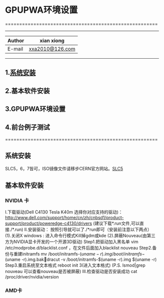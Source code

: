 # GPUPWA环境设置
======================================================

****
	
|Author|xian xiong|
|---|---
|E-mail|xxa2010@126.com
****

## 1.[系统安装](#系统安装)
## 2.基本软件安装
## 3.GPUPWA环境设置
## 4.前台例子测试

======================================================
## 系统安装
SLC5，6，7皆可，ISO镜像文件请移步CERN官方网站。[SLC5](http://linuxsoft.cern.ch/cern/slc5X/iso/)

## 基本软件安装
### NVIDIA 卡
I.下载驱动(Dell C4130  Tesla K40m 选择你对应支持的驱动)：
http://www.dell.com/support/home/cn/zh/cnbsd1/product-support/product/poweredge-c4130/drivers  (建议下载*.run文件,可以直接./*.run)
II.安装驱动：
按照引导就可以了./*run即可（安装前注意以下两点）
(1).关闭X windows : 进入命令行模式Kill掉gdm或kde
(2).屏蔽Nouveau(由第三方为NVIDIA显卡开发的一个开源3D驱动)
Step1.把驱动加入黑名单
vim /etc/modprobe.d/blacklist.conf ，在文件后面加入blacklist nouveau
Step2.备份与重建initramfs
mv /boot/initramfs-$(uname -r).img /boot/initramfs-$(uname -r).img.bakdracut -v /boot/initramfs-$(uname -r).img $(uname -r)
Step3.重启系统至文本格式
reboot
init 3(进入文本格式)
(P.S. lsmod|grep nouveau 可以查看nouveau是否被屏蔽)
III.检查驱动是否安装成功
cat /proc/driver/nvidia/version

### AMD卡
